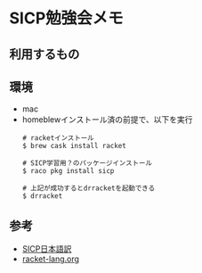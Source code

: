 # SICP勉強会メモ

## 利用するもの


## 環境

* mac
* homeblewインストール済の前提で、以下を実行
  ```
  # racketインストール
  $ brew cask install racket

  # SICP学習用？のパッケージインストール
  $ raco pkg install sicp
  
  # 上記が成功するとdrracketを起動できる
  $ drracket
  ``` 

## 参考
* [SICP日本語訳](https://github.com/hiroshi-manabe/sicp-pdf/blob/japanese/jsicp.pdf)
* [racket-lang.org](http://racket-lang.org/)
